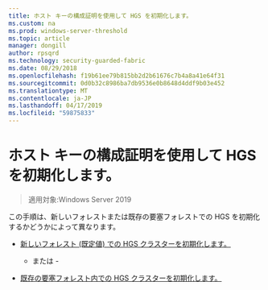 ```yaml
---
title: ホスト キーの構成証明を使用して HGS を初期化します。
ms.custom: na
ms.prod: windows-server-threshold
ms.topic: article
manager: dongill
author: rpsqrd
ms.technology: security-guarded-fabric
ms.date: 08/29/2018
ms.openlocfilehash: f19b61ee79b815bb2d2b61676c7b4a8a41e64f31
ms.sourcegitcommit: 0d0b32c8986ba7db9536e0b8648d4ddf9b03e452
ms.translationtype: MT
ms.contentlocale: ja-JP
ms.lasthandoff: 04/17/2019
ms.locfileid: "59875833"
---
```

# <a name="initialize-hgs-using-host-key-attestation"></a>ホスト キーの構成証明を使用して HGS を初期化します。

>適用対象:Windows Server 2019

この手順は、新しいフォレストまたは既存の要塞フォレストでの HGS を初期化するかどうかによって異なります。

- [新しいフォレスト (既定値) での HGS クラスターを初期化します。](guarded-fabric-initialize-hgs-key-mode-default.md)

  - または -

- [既存の要塞フォレスト内での HGS クラスターを初期化します。](guarded-fabric-initialize-hgs-key-mode-bastion.md)





